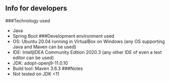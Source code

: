## Info for developers
###Technology used
* Java
* Spring Boot
###Development environment used
* OS: Ubuntu 20.04 running in VirtualBox on Windows (any OS supporting Java and Maven can be used)
* IDE: IntelljIDEA Community Edition 2020.3 (any other IDE of even a text editor can be used)
* JDK: adopt-openj9-11.0.10
* Build tool: Maven 3.6.3
###Notes
* Not tested on JDK <11